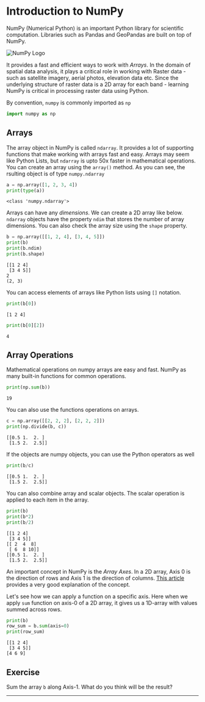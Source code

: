 # Introduction to NumPy

NumPy (Numerical Python) is an important Python library for scientific computation. Libraries such as Pandas and GeoPandas are built on top of NumPy. 

![NumPy Logo](images/numpy.svg)

It provides a fast and efficient ways to work with *Arrays*. In the domain of spatial data analysis, it plays a critical role in working with Raster data - such as satellite imagery, aerial photos, elevation data etc. Since the underlying structure of raster data is a 2D array for each band - learning NumPy is critical in processing raster data using Python.

By convention, `numpy` is commonly imported as `np`


```python
import numpy as np
```

## Arrays

The array object in NumPy is called `ndarray`. It provides a lot of supporting functions that make working with arrays fast and easy. Arrays may seem like Python Lists, but `ndarray` is upto 50x faster in mathematical operations. You can create an array using the `array()` method. As you can see, the rsulting object is of type `numpy.ndarray`


```python
a = np.array([1, 2, 3, 4])
print(type(a))
```

    <class 'numpy.ndarray'>


Arrays can have any *dimensions*. We can create a 2D array like below. `ndarray` objects have the property `ndim` that stores the number of array dimensions. You can also check the array size using the `shape` property.


```python
b = np.array([[1, 2, 4], [3, 4, 5]])
print(b)
print(b.ndim)
print(b.shape)
```

    [[1 2 4]
     [3 4 5]]
    2
    (2, 3)


You can access elements of arrays like Python lists using `[]` notation.


```python
print(b[0])
```

    [1 2 4]



```python
print(b[0][2])
```

    4


## Array Operations

Mathematical operations on numpy arrays are easy and fast. NumPy as many built-in functions for common operations.


```python
print(np.sum(b))
```

    19


You can also use the functions operations on arrays. 


```python
c = np.array([[2, 2, 2], [2, 2, 2]])
print(np.divide(b, c))
```

    [[0.5 1.  2. ]
     [1.5 2.  2.5]]


If the objects are numpy objects, you can use the Python operators as well


```python
print(b/c)
```

    [[0.5 1.  2. ]
     [1.5 2.  2.5]]


You can also combine array and scalar objects. The scalar operation is applied to each item in the array.


```python
print(b)
print(b*2)
print(b/2)
```

    [[1 2 4]
     [3 4 5]]
    [[ 2  4  8]
     [ 6  8 10]]
    [[0.5 1.  2. ]
     [1.5 2.  2.5]]


An important concept in NumPy is the *Array Axes*. In a 2D array, Axis 0 is the direction of rows and Axis 1 is the direction of columns. [This article](https://www.sharpsightlabs.com/blog/numpy-axes-explained/) provides a very good explanation of the concept.

Let's see how we can apply a function on a specific axis. Here when we apply `sum` function on axis-0 of a 2D array, it gives us a 1D-array with values summed across rows.


```python
print(b)
row_sum = b.sum(axis=0)
print(row_sum)
```

    [[1 2 4]
     [3 4 5]]
    [4 6 9]


## Exercise

Sum the array `b` along Axis-1. What do you think will be the result?

----
